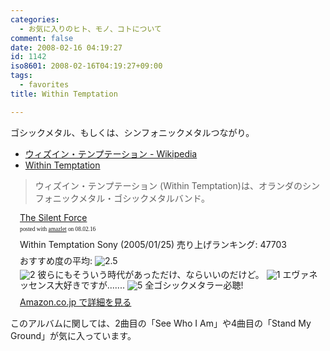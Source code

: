 ```yaml
---
categories:
  - お気に入りのヒト、モノ、コトについて
comment: false
date: 2008-02-16 04:19:27
id: 1142
iso8601: 2008-02-16T04:19:27+09:00
tags:
  - favorites
title: Within Temptation

---
```

ゴシックメタル、もしくは、シンフォニックメタルつながり。

<ul>
  <li><a title="ウィズイン・テンプテーション - Wikipedia" href="http://ja.wikipedia.org/wiki/%E3%82%A6%E3%82%A3%E3%82%BA%E3%82%A4%E3%83%B3%E3%83%BB%E3%83%86%E3%83%B3%E3%83%97%E3%83%86%E3%83%BC%E3%82%B7%E3%83%A7%E3%83%B3">ウィズイン・テンプテーション - Wikipedia</a></li>
  <li><a title="Within Temptation" href="http://www.within-temptation.com/">Within Temptation</a></li>
</ul>
<blockquote>ウィズイン・テンプテーション (Within Temptation)は、オランダのシンフォニックメタル・ゴシックメタルバンド。</blockquote>

<div class="amazlet-box" style="margin-bottom:0px;">
  <div class="amazlet-image" style="float:left;"><a href="http://www.amazon.co.jp/exec/obidos/ASIN/B00062ZE44/nqounet-22/ref=nosim/" name="amazletlink" id="amazletlink"></a></div>
  <div class="amazlet-info" style="float:left;margin-left:15px;line-height:120%">
    <div class="amazlet-name" style="margin-bottom:10px;line-height:120%"><a href="http://www.amazon.co.jp/exec/obidos/ASIN/B00062ZE44/nqounet-22/ref=nosim/" name="amazletlink" id="amazletlink">The Silent Force</a>
      <div class="amazlet-powered-date" style="font-size:7pt;margin-top:5px;font-family:verdana;line-height:120%">posted with <a href="http://app.amazlet.com/amazlet/" title="The Silent Force">amazlet</a> on 08.02.16</div>
    </div>
    <div class="amazlet-detail">Within Temptation
      Sony (2005/01/25)
      売り上げランキング: 47703
    </div>
    <div class="amazlet-review" style="margin-top:10px; margin-bottom:10px">
      <div class="amazlet-review-average" style="margin-bottom:5px">おすすめ度の平均: <img src="http://images-jp.amazon.com/images/G/09/x-locale/common/customer-reviews/stars-2-5.gif" alt="2.5" /></div><img src="http://images-jp.amazon.com/images/G/09/x-locale/common/customer-reviews/stars-2-0.gif" alt="2" /> 彼らにもそういう時代があっただけ、ならいいのだけど。
      <img src="http://images-jp.amazon.com/images/G/09/x-locale/common/customer-reviews/stars-1-0.gif" alt="1" /> エヴァネッセンス大好きですが.......
      <img src="http://images-jp.amazon.com/images/G/09/x-locale/common/customer-reviews/stars-5-0.gif" alt="5" /> 全ゴシックメタラー必聴!
    </div>
    <div class="amazlet-link" style="margin-top: 5px"><a href="http://www.amazon.co.jp/exec/obidos/ASIN/B00062ZE44/nqounet-22/ref=nosim/" name="amazletlink" id="amazletlink">Amazon.co.jp で詳細を見る</a></div>
  </div>
  <div class="amazlet-footer" style="clear: left"></div>
</div>

このアルバムに関しては、2曲目の「See Who I Am」や4曲目の「Stand My Ground」が気に入っています。
